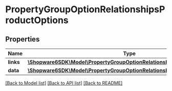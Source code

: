 # PropertyGroupOptionRelationshipsProductOptions

## Properties
Name | Type | Description | Notes
------------ | ------------- | ------------- | -------------
**links** | [**\Shopware6SDK\Model\PropertyGroupOptionRelationshipsProductOptionsLinks**](PropertyGroupOptionRelationshipsProductOptionsLinks.md) |  | [optional] 
**data** | [**\Shopware6SDK\Model\PropertyGroupOptionRelationshipsProductOptionsData[]**](PropertyGroupOptionRelationshipsProductOptionsData.md) |  | [optional] 

[[Back to Model list]](../../README.md#documentation-for-models) [[Back to API list]](../../README.md#documentation-for-api-endpoints) [[Back to README]](../../README.md)

